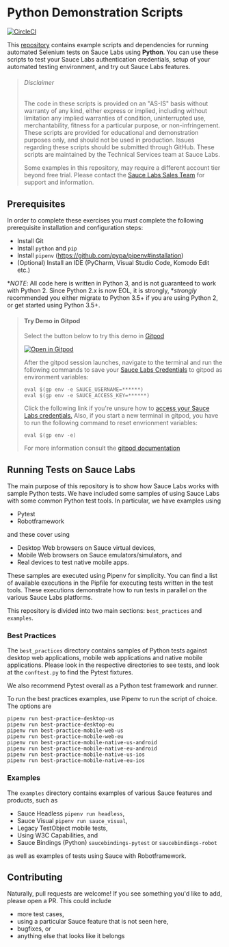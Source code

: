 # Python Demonstration Scripts
[![CircleCI](https://circleci.com/gh/saucelabs-training/demo-python.svg?style=svg)](https://circleci.com/gh/saucelabs-training/demo-python)

This [repository](https://github.com/saucelabs-training/demo-python) contains example scripts and dependencies for running automated Selenium tests on Sauce Labs using **Python**. You can use these scripts to test your Sauce Labs authentication credentials, setup of your automated testing environment, and try out Sauce Labs features.

> ###### Disclaimer
>
> The code in these scripts is provided on an "AS-IS" basis without warranty of any kind, either express or implied, including without limitation any implied warranties of condition, uninterrupted use, merchantability, fitness for a particular purpose, or non-infringement. These scripts are provided for educational and demonstration purposes only, and should not be used in production. Issues regarding these scripts should be submitted through GitHub. These scripts are maintained by the Technical Services team at Sauce Labs.
>
> Some examples in this repository, may require a different account tier beyond free trial. Please contact the [Sauce Labs Sales Team](https://saucelabs.com/contact) for support and information.

## Prerequisites

In order to complete these exercises you must complete the following prerequisite installation and configuration steps:

* Install Git
* Install `python` and `pip`
* Install `pipenv` (https://github.com/pypa/pipenv#installation)
* (Optional) Install an IDE (PyCharm, Visual Studio Code, Komodo Edit etc.)

**NOTE*: All code here is written in Python 3, and is not guaranteed to work with Python 2. Since Python 2.x is now EOL, it is strongly, **strongly* recommended you either migrate to Python 3.5+ if you are using Python 2, or get started using Python 3.5+. 

>   #### Try Demo in Gitpod
>   Select the button below to try this demo in [Gitpod](https://www.gitpod.io/)
>
>  [![Open in Gitpod](open-in-gitpod.png)](https://gitpod.io/#https://github.com/saucelabs-training/demo-python)
>
>   After the gitpod session launches, navigate to the terminal and run the following commands to save your [Sauce Labs Credentials](https://app.saucelabs.com/user-settings) to gitpod as environment variables:
>   ```
>   eval $(gp env -e SAUCE_USERNAME=******)
>   eval $(gp env -e SAUCE_ACCESS_KEY=******)
>   ```
>   Click the following link if you're unsure how to [access your Sauce Labs credentials.](https://wiki.saucelabs.com/display/DOCS/Best+Practice%3A+Use+Environment+Variables+for+Authentication+Credentials)
>   Also, if you start a new terminal in gitpod, you have to run the following command to reset envrionment variables:
>   ```
>   eval $(gp env -e)
>   ```
>  
>   For more information consult the [gitpod documentation](https://www.gitpod.io/docs/47_environment_variables/)

## Running Tests on Sauce Labs

The main purpose of this repository is to show how Sauce Labs works with sample Python tests. We have included some samples of using Sauce Labs with some common Python test tools. In particular, we have examples using

- Pytest
- Robotframework

and these cover using

- Desktop Web browsers on Sauce virtual devices,
- Mobile Web browsers on Sauce emulators/simulators, and
- Real devices to test native mobile apps.

These samples are executed using Pipenv for simplicity. You can find a list of available executions in the Pipfile for executing tests written in the test tools. These executions demonstrate how to run tests in parallel on the various Sauce Labs platforms.

This repository is divided into two main sections: `best_practices` and `examples`. 

### Best Practices

The `best_practices` directory contains samples of Python tests against desktop web applications, mobile web applications and native mobile applications. Please look in the respective directories to see tests, and look at the `conftest.py` to find the Pytest fixtures. 

We also recommend Pytest overall as a Python test framework and runner.

To run the best practices examples, use Pipenv to run the script of choice. The options are

```
pipenv run best-practice-desktop-us
pipenv run best-practice-desktop-eu
pipenv run best-practice-mobile-web-us
pipenv run best-practice-mobile-web-eu
pipenv run best-practice-mobile-native-us-android
pipenv run best-practice-mobile-native-eu-android
pipenv run best-practice-mobile-native-us-ios
pipenv run best-practice-mobile-native-eu-ios
```

### Examples

The `examples` directory contains examples of various Sauce features and products, such as 

- Sauce Headless `pipenv run headless`, 
- Sauce Visual `pipenv run sauce_visual`,
- Legacy TestObject mobile tests,
- Using W3C Capabilities, and
- Sauce Bindings (Python) `saucebindings-pytest` or `saucebindings-robot`

as well as examples of tests using Sauce with Robotframework.

## Contributing

Naturally, pull requests are welcome! If you see something you'd like to add, please open a PR. This could include

- more test cases,
- using a particular Sauce feature that is not seen here,
- bugfixes, or
- anything else that looks like it belongs